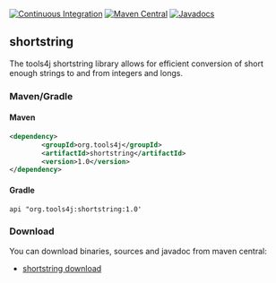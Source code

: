 [![Continuous Integration](https://github.com/tools4j/shortstring/workflows/Continuous%20Integration/badge.svg)](https://github.com/tools4j/shortstring/actions?query=workflow%3A%22Continuous+Integration%22)
[![Maven Central](https://img.shields.io/maven-central/v/org.tools4j/shortstring.svg)](https://search.maven.org/search?q=a:shortstring)
[![Javadocs](http://www.javadoc.io/badge/org.tools4j/shortstring.svg)](http://www.javadoc.io/doc/org.tools4j/shortstring)
## shortstring
The tools4j shortstring library allows for efficient conversion of short enough strings to and from integers and longs.


### Maven/Gradle

#### Maven
```xml
<dependency>
        <groupId>org.tools4j</groupId>
        <artifactId>shortstring</artifactId>
        <version>1.0</version>
</dependency>
```

#### Gradle
```
api "org.tools4j:shortstring:1.0'
```

### Download
You can download binaries, sources and javadoc from maven central:
* [shortstring download](https://search.maven.org/search?q=a:shortstring)
